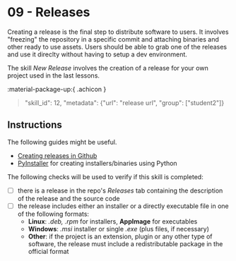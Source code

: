 # 09 - Releases

Creating a release is the final step to distribute software to users. It involves "freezing" the repository in a specific commit and attaching binaries and other ready to use assets. Users should be able to grab one of the releases and use it direclty without having to setup a dev environment. 

The skill *New Release* involves the creation of a release for your own project used in the last lessons. 


:material-package-up:{ .achicon }

> "skill_id": 12, "metadata": {"url": "release url", "group": ["student2"]}



## Instructions

The following guides might be useful.

- [Creating releases in Github](https://docs.github.com/en/repositories/releasing-projects-on-github/managing-releases-in-a-repository)
- [PyInstaller](https://pyinstaller.org/en/stable/) for creating installers/binaries using Python

The following checks will be used to verify if this skill is completed:

- [ ] there is a release in the repo's *Releases* tab containing the description of the release and the source code
- [ ] the release includes either an installer or a directly executable file in one of the following formats:
    - **Linux**: *.deb, .rpm* for installers, **AppImage** for executables
    - **Windows**: *.msi* installer or single *.exe* (plus files, if necessary)
    - **Other**: if the project is an extension, plugin or any other type of software, the release must include a redistributable package in the official format


